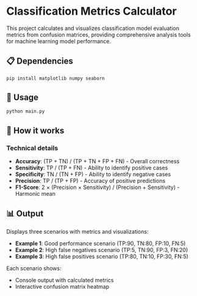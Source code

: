 # Classification Metrics Calculator

This project calculates and visualizes classification model evaluation metrics from confusion matrices, providing comprehensive analysis tools for machine learning model performance.

## 📋 Dependencies
```bash
pip install matplotlib numpy seaborn
```

## 🚀 Usage
```bash
python main.py
```

## 🔧 How it works

### Technical details
- **Accuracy**: (TP + TN) / (TP + TN + FP + FN) - Overall correctness
- **Sensitivity**: TP / (TP + FN) - Ability to identify positive cases
- **Specificity**: TN / (TN + FP) - Ability to identify negative cases  
- **Precision**: TP / (TP + FP) - Accuracy of positive predictions
- **F1-Score**: 2 × (Precision × Sensitivity) / (Precision + Sensitivity) - Harmonic mean

## 📊 Output

Displays three scenarios with metrics and visualizations:
- **Example 1**: Good performance scenario (TP:90, TN:80, FP:10, FN:5)
- **Example 2**: High false negatives scenario (TP:5, TN:90, FP:3, FN:20)
- **Example 3**: High false positives scenario (TP:80, TN:10, FP:30, FN:5)

Each scenario shows:
- Console output with calculated metrics
- Interactive confusion matrix heatmap